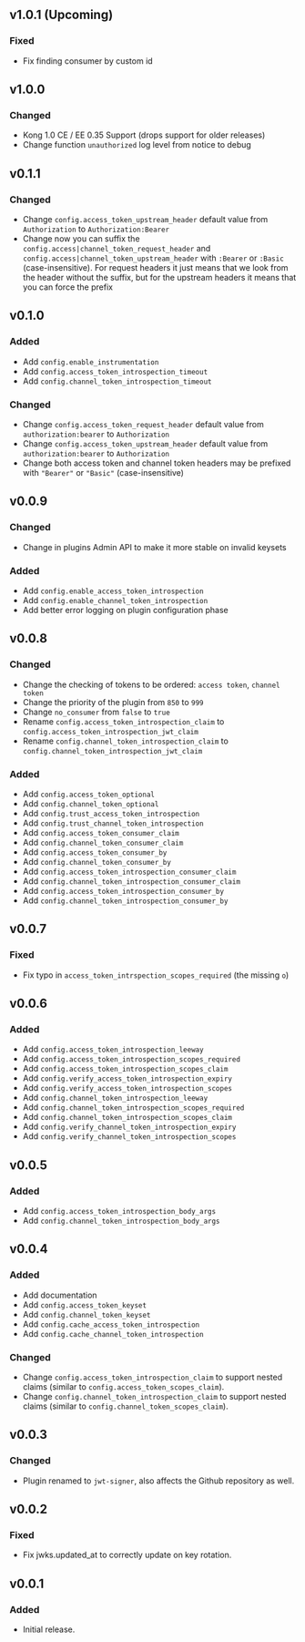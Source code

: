 ## v1.0.1 (Upcoming)

### Fixed

- Fix finding consumer by custom id


## v1.0.0

### Changed

- Kong 1.0 CE / EE 0.35 Support (drops support for older releases)
- Change function `unauthorized` log level from notice to debug

## v0.1.1

### Changed

- Change `config.access_token_upstream_header` default value from `Authorization` to `Authorization:Bearer`
- Change now you can suffix the `config.access|channel_token_request_header` and
  `config.access|channel_token_upstream_header` with `:Bearer` or `:Basic` (case-insensitive).
  For request headers it just means that we look from the header without the suffix,
  but for the upstream headers it means that you can force the prefix
 
## v0.1.0

### Added

- Add `config.enable_instrumentation`
- Add `config.access_token_introspection_timeout`
- Add `config.channel_token_introspection_timeout`

### Changed

- Change `config.access_token_request_header` default value from `authorization:bearer` to `Authorization`
- Change `config.access_token_upstream_header` default value from `authorization:bearer` to `Authorization`
- Change both access token and channel token headers may be prefixed with `"Bearer"` or `"Basic"` (case-insensitive)

## v0.0.9

### Changed

- Change in plugins Admin API to make it more stable on invalid keysets

### Added

- Add `config.enable_access_token_introspection`
- Add `config.enable_channel_token_introspection`
- Add better error logging on plugin configuration phase

## v0.0.8

### Changed

- Change the checking of tokens to be ordered: `access token`, `channel token`
- Change the priority of the plugin from `850` to `999`
- Change `no_consumer` from `false` to `true`
- Rename `config.access_token_introspection_claim` to `config.access_token_introspection_jwt_claim` 
- Rename `config.channel_token_introspection_claim` to `config.channel_token_introspection_jwt_claim`

### Added

- Add `config.access_token_optional`
- Add `config.channel_token_optional`
- Add `config.trust_access_token_introspection`
- Add `config.trust_channel_token_introspection`
- Add `config.access_token_consumer_claim`
- Add `config.channel_token_consumer_claim`
- Add `config.access_token_consumer_by`
- Add `config.channel_token_consumer_by`
- Add `config.access_token_introspection_consumer_claim`
- Add `config.channel_token_introspection_consumer_claim`
- Add `config.access_token_introspection_consumer_by`
- Add `config.channel_token_introspection_consumer_by`

## v0.0.7

### Fixed

- Fix typo in `access_token_intrspection_scopes_required` (the missing `o`)

## v0.0.6

### Added

- Add `config.access_token_introspection_leeway`
- Add `config.access_token_introspection_scopes_required`
- Add `config.access_token_introspection_scopes_claim`
- Add `config.verify_access_token_introspection_expiry`
- Add `config.verify_access_token_introspection_scopes`
- Add `config.channel_token_introspection_leeway`
- Add `config.channel_token_introspection_scopes_required`
- Add `config.channel_token_introspection_scopes_claim`
- Add `config.verify_channel_token_introspection_expiry`
- Add `config.verify_channel_token_introspection_scopes`

## v0.0.5

### Added

- Add `config.access_token_introspection_body_args`
- Add `config.channel_token_introspection_body_args`

## v0.0.4

### Added

- Add documentation
- Add `config.access_token_keyset`
- Add `config.channel_token_keyset`
- Add `config.cache_access_token_introspection`
- Add `config.cache_channel_token_introspection`

### Changed

- Change `config.access_token_introspection_claim` to support nested claims (similar to `config.access_token_scopes_claim`).
- Change `config.channel_token_introspection_claim` to support nested claims (similar to `config.channel_token_scopes_claim`).

## v0.0.3

### Changed

- Plugin renamed to `jwt-signer`, also affects the Github repository as well.

## v0.0.2

### Fixed

- Fix jwks.updated_at to correctly update on key rotation.

## v0.0.1

### Added

- Initial release.

